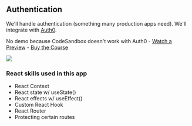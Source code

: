 ## Authentication

We'll handle authentication (something many production apps need). We'll integrate with [Auth0](https://auth0.com/).

No demo because CodeSandbox doesn't work with Auth0 - [Watch a Preview](https://learn.chrisoncode.io/courses/make-20-react-apps/284972-08-authentication/821360-00-authentication-preview) - [Buy the Course](https://20ReactApps.com/?utm_source=github.com&utm_medium=readme)

[![](https://scotch-res.cloudinary.com/video/upload/vs_50,dl_200,e_loop/v1592352072/16_-_authentication_tm16s4.gif)](https://learn.chrisoncode.io/courses/make-20-react-apps/284972-08-authentication/821360-00-authentication-preview)

### React skills used in this app

- React Context
- React state w/ useState()
- React effects w/ useEffect()
- Custom React Hook
- React Router
- Protecting certain routes
